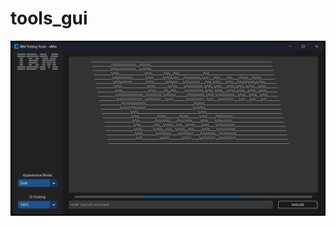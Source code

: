 # tools_gui

![early screenshot](https://github.com/scott-sattler/tools_gui/blob/main/tools_screenshot.png?raw=true)